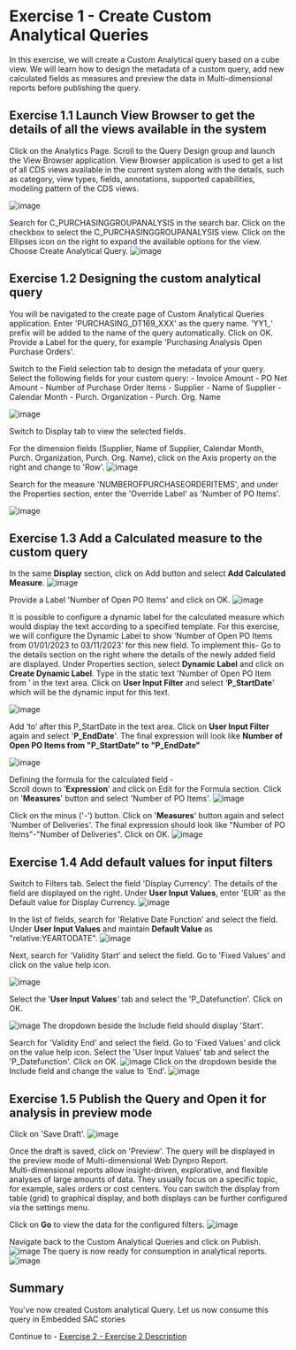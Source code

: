 # Exercise 1 - Create Custom Analytical Queries

In this exercise, we will create a Custom Analytical query based on a cube view. We will learn how to design the metadata of a custom query, add new calculated fields as measures and preview the data in Multi-dimensional reports before publishing the query.

## Exercise 1.1	Launch View Browser to get the details of all the views available in the system

Click on the Analytics Page. 
Scroll to the Query Design group and launch the View Browser application.
View Browser application is used to get a list of all CDS views available in the current system along with the details, such as category, view types, fields, annotations, supported capabilities, modeling pattern of the CDS views. 

![image](https://github.com/SAP-samples/teched2023-DT169/assets/145970887/8c0b5caf-011b-4ec3-9d99-582033ab54ad)

Search for C_PURCHASINGGROUPANALYSIS in the search bar. 
Click on the checkbox to select the C_PURCHASINGGROUPANALYSIS view.
Click on the Ellipses icon on the right to expand the available options for the view.
Choose Create Analytical Query.
![image](https://github.com/SAP-samples/teched2023-DT169/assets/145970887/dad688e6-5996-4f37-b101-680d04165ce1)

## Exercise 1.2 Designing the custom analytical query

You will be navigated to the create page of Custom Analytical Queries application.
Enter 'PURCHASING_DT169_XXX' as the query name. 'YY1_' prefix will be added to the name of the query automatically. Click on OK.
Provide a Label for the query, for example 'Purchasing Analysis Open Purchase Orders'.

Switch to the Field selection tab to design the metadata of your query.
    Select the following fields for your custom query: 
        - Invoice Amount
        - PO Net Amount
        - Number of Purchase Order Items
        - Supplier
        - Name of Supplier
        - Calendar Month
        - Purch. Organization
        - Purch. Org. Name

![image](https://github.com/SAP-samples/teched2023-DT169/assets/145970887/16636397-279a-4be1-8a04-c3aa3cd623f3)

Switch to Display tab to view the selected fields.

For the dimension fields (Supplier, Name of Supplier, Calendar Month, Purch. Organization, Purch. Org. Name), click on the Axis property on the right and change to 'Row'. 
![image](https://github.com/SAP-samples/teched2023-DT169/assets/145970887/045667c9-70ae-42b2-bcf5-114e2bce3683)

Search for the measure 'NUMBEROFPURCHASEORDERITEMS', and under the Properties section, enter the 'Override Label' as 'Number of PO Items'.

![image](https://github.com/SAP-samples/teched2023-DT169/assets/145970887/98c03490-3945-4041-8b65-482621635c40)

## Exercise 1.3 Add a Calculated measure to the custom query

In the same **Display** section, click on Add button and select **Add Calculated Measure**.
![image](https://github.com/SAP-samples/teched2023-DT169/assets/145970887/0bc961ae-2d63-4299-b070-cdd9186d4873)

Provide a Label 'Number of Open PO Items' and click on OK.
![image](https://github.com/SAP-samples/teched2023-DT169/assets/145970887/84b75412-55c4-4fda-87c3-5e5585292228)

It is possible to configure a dynamic label for the calculated measure which would display the text according to a specified template. For this exercise, we will configure the Dynamic Label to show ’Number of Open PO Items from 01/01/2023 to 03/11/2023’ for this new field.
To implement this- 
Go to the details section on the right where the details of the newly added field are displayed.
Under Properties section, select **Dynamic Label** and click on **Create Dynamic Label**.
Type in the static text 'Number of Open PO Item from ’ in the text area.
Click on **User Input Filter** and select ‘**P_StartDate**’ which will be the dynamic input for this text. 

![image](https://github.com/SAP-samples/teched2023-DT169/assets/145970887/e4a951f1-a706-4d85-848e-95562c3b3d0d)

Add ‘to’ after this P_StartDate in the text area.
Click on **User Input Filter** again and select '**P_EndDate**'.
The final expression will look like **Number of Open PO Items from "P_StartDate" to "P_EndDate"**

![image](https://github.com/SAP-samples/teched2023-DT169/assets/145970887/72efed8a-b72c-4e7b-99bf-d1428dd1c567)

Defining the formula for the calculated field -     
Scroll down to '**Expression**' and click on Edit for the Formula section.
Click on '**Measures**' button and select 'Number of PO Items'. 
![image](https://github.com/SAP-samples/teched2023-DT169/assets/145970887/1764911f-745e-4dd4-9630-4021cce9bd0c)

Click on the minus ('-') button.
Click on '**Measures**' button again and select 'Number of Deliveries'. 
The final expression should look like "Number of PO Items"-"Number of Deliveries". Click on OK.
![image](https://github.com/SAP-samples/teched2023-DT169/assets/145970887/55eef340-2f93-4a13-989c-0442fdb23ff9)

## Exercise 1.4 Add default values for input filters

Switch to Filters tab.
Select the field 'Display Currency'. 
The details of the field are displayed on the right. 
Under **User Input Values**, enter 'EUR' as the Default value for Display Currency.
![image](https://github.com/SAP-samples/teched2023-DT169/assets/145970887/f057ece8-f2ac-48df-8e3f-dafc3bdea2f2)

In the list of fields, search for 'Relative Date Function' and select the field.
Under **User Input Values** and maintain **Default Value** as "relative:YEARTODATE".
![image](https://github.com/SAP-samples/teched2023-DT169/assets/145970887/a1c1e110-2ac0-4b2b-858f-8e7accae812b)

Next, search for 'Validity Start’ and select the field.
Go to 'Fixed Values' and click on the value help icon.

![image](https://github.com/SAP-samples/teched2023-DT169/assets/145970887/bc801437-0ffd-44a2-b9c0-da449455d5c1)

Select the '**User Input Values**' tab and select the 'P_Datefunction'. Click on OK. 

![image](https://github.com/SAP-samples/teched2023-DT169/assets/145970887/cd66767b-4c6c-48c6-9cf1-182741555bb8)
The dropdown beside the Include field should display 'Start'.

Search for 'Validity End' and select the field.
Go to 'Fixed Values' and click on the value help icon.
Select the 'User Input Values' tab and select the 'P_Datefunction'. Click on OK.
![image](https://github.com/SAP-samples/teched2023-DT169/assets/145970887/7989ea6e-040f-4d21-b1b7-b27473f112d0)
Click on the dropdown beside the Include field and change the value to 'End'. 
![image](https://github.com/SAP-samples/teched2023-DT169/assets/145970887/032973dd-8a0d-4759-92d6-bbb693980bba)

## Exercise 1.5 Publish the Query and Open it for analysis in preview mode

Click on 'Save Draft'. 
![image](https://github.com/SAP-samples/teched2023-DT169/assets/145970887/2c710ba4-006f-431e-bfe0-2d3972969370)

Once the draft is saved, click on 'Preview'. 
The query will be displayed in the preview mode of Multi-dimensional Web Dynpro Report.     
Multi-dimensional reports allow insight-driven, explorative, and flexible analyses of large amounts of data. They usually focus on a specific topic, for example, sales orders or cost centers. You can switch the display from table (grid) to graphical display, and both displays can be further configured via the settings menu.

Click on **Go** to view the data for the configured filters.
![image](https://github.com/SAP-samples/teched2023-DT169/assets/145970887/ac57d6de-2e00-4356-a362-c78c30d1e0e0)

Navigate back to the Custom Analytical Queries and click on Publish.
![image](https://github.com/SAP-samples/teched2023-DT169/assets/145970887/82478948-ba1b-415e-a59b-d1ba828b6f31)
The query is now ready for consumption in analytical reports.
![image](https://github.com/SAP-samples/teched2023-DT169/assets/145970887/f3dfddd1-457b-44c9-ac2e-3031839bc0a1)




## Summary

You've now created Custom analytical Query. Let us now consume this query in Embedded SAC stories

Continue to - [Exercise 2 - Exercise 2 Description](../ex2/README.md)

